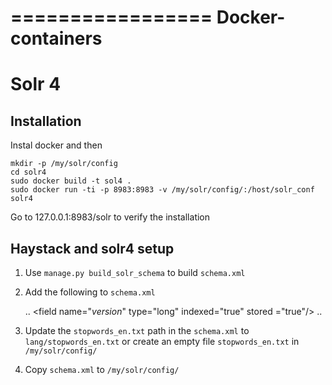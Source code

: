 =================
Docker-containers
=================

Solr 4
======

Installation
------------
Instal docker and then

    mkdir -p /my/solr/config
    cd solr4
    sudo docker build -t sol4 .
    sudo docker run -ti -p 8983:8983 -v /my/solr/config/:/host/solr_conf solr4

Go to 127.0.0.1:8983/solr to verify the installation

Haystack and solr4 setup
------------------------
1. Use `manage.py build_solr_schema` to build `schema.xml`
3. Add the following to `schema.xml`
    
    ..
    &lt;field name="_version_" type="long" indexed="true" stored ="true"/&gt;
    ..

3. Update the `stopwords_en.txt` path in the `schema.xml` to `lang/stopwords_en.txt` or create an empty file `stopwords_en.txt` in `/my/solr/config/`
4. Copy `schema.xml` to `/my/solr/config/`

